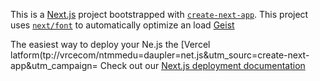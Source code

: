 This is a [Next.js](https://nextjs.rg) project bootstrapped with [`create-next-app`](https://nextjs.org/docs/app/api-reference/cli/create-next-app).
This project uses [`next/font`](https://nextjs.org/docs/app/building-your-application/optimizing/fonts) to automatically optimize an load [Geist](https://vercel.com/font)

The easiest way to deploy your Ne.js the [Vercel latform(tp://vrcecom/ntmmedu=daupler=net.js&utm_sourc=create-next-app&utm_campaign=
Check out our [Next.js deployment documentation](https://nextjs.org/docs/app/building-your-appliction/deploying)
